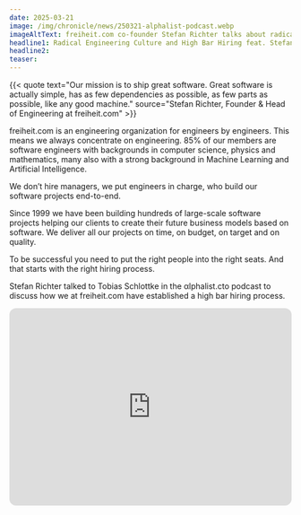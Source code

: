 ```yaml
---
date: 2025-03-21
image: /img/chronicle/news/250321-alphalist-podcast.webp
imageAltText: freiheit.com co-founder Stefan Richter talks about radical engineering culture and high bar hiring in alphalist Podcast
headline1: Radical Engineering Culture and High Bar Hiring feat. Stefan Richter
headline2:
teaser:
---
```


{{< quote text="Our mission is to ship great software. Great software is actually simple, has as few dependencies as possible, as few parts as possible, like any good machine." source="Stefan Richter, Founder & Head of Engineering at freiheit.com" >}}

freiheit.com is an engineering organization for engineers by engineers.
This means we always concentrate on engineering. 85% of our members are software engineers with backgrounds in computer science, physics and mathematics, many also with a strong background in Machine Learning and Artificial Intelligence.

We don’t hire managers, we put engineers in charge, who build our software projects end-to-end.

Since 1999 we have been building hundreds of large-scale software projects helping our clients to create their future business models based on software.
We deliver all our projects on time, on budget, on target and on quality.

To be successful you need to put the right people into the right seats. And that starts with the right hiring process.

Stefan Richter talked to Tobias Schlottke in the αlphalist.cto podcast to discuss how we at freiheit.com have established a high bar hiring process. 

<iframe style="border-radius:12px" src="https://open.spotify.com/embed/episode/7Bujg4I0Js1DJeGLBiYMVL?utm_source=generator" width="100%" height="352" frameBorder="0" allowfullscreen="" allow="autoplay; clipboard-write; encrypted-media; fullscreen; picture-in-picture" loading="lazy"></iframe>

